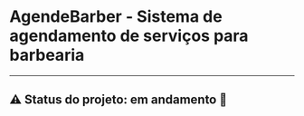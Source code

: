 # AgendeBarber - Sistema de agendamento de serviços para barbearia

---
⚠️ Status do projeto: em andamento 🚧
---